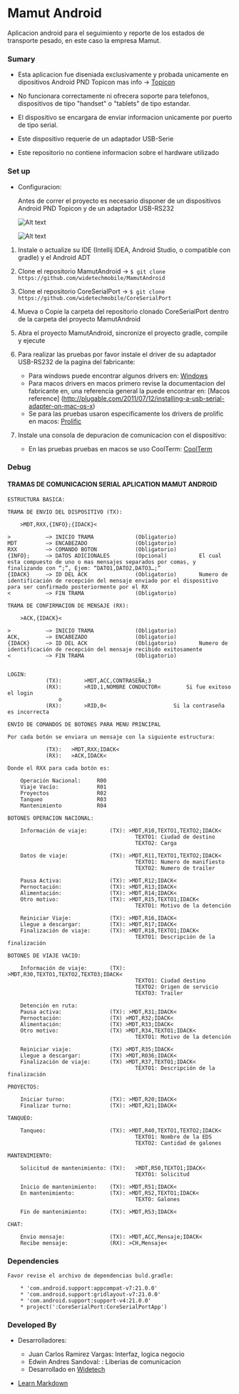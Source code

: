 # Mamut Android
    
Aplicacion android para el seguimiento y reporte de los estados de transporte pesado, en este caso la empresa Mamut.


### Sumary ###

* Esta aplicacion fue diseniada exclusivamente y probada unicamente en dipositivos Android PND Topicon
    mas info -> [Topicon](http://www.topicon.hk)
    
* No funcionara correctamente ni ofrecera soporte para telefonos, dispositivos de tipo "handset" o "tablets" de tipo estandar.

* El dispositivo se encargara de enviar informacion unicamente por puerto de tipo serial.

* Este dispositivo requerie de un adaptador USB-Serie

* Este repositorio no contiene informacion sobre el hardware utilizado

### Set up ###

* Configuracion:

    Antes de correr el proyecto es necesario disponer de un dispositivos Android PND Topicon y de un adaptador USB-RS232
    
    ![Alt text](http://www.topicon.hk/img/p/product/en_us/p2_img.jpg "Topicon device")
    
    ![Alt text](http://www.tri-plc.com/USB-RS232.jpg "USB-RS232 Converter")

1. Instale o actualize su IDE (Intellij IDEA, Android Studio, o compatible con gradle) y el Android ADT
2. Clone el repositorio MamutAndroid -> `$ git clone https://github.com/widetechmobile/MamutAndroid`
3. Clone el repositorio CoreSerialPort -> `$ git clone https://github.com/widetechmobile/CoreSerialPort`
4. Mueva o Copie la carpeta del repositorio clonado CoreSerialPort dentro de la carpeta del proyecto MamutAndroid
6. Abra el proyecto MamutAndroid, sincronize el proyecto gradle, compile y ejecute
7. Para realizar las pruebas por favor instale el driver de su adaptador USB-RS232 de la pagina del fabricante:

    - Para windows puede encontrar algunos drivers en: [Windows](http://www.tri-plc.com/USB-RS232/drivers.htm)
    - Para macos drivers en macos primero revise la documentacion del fabricante en, una referencia general la puede encontrar en: [Macos reference] (http://plugable.com/2011/07/12/installing-a-usb-serial-adapter-on-mac-os-x)
    - Se para las pruebas usaron especificamente los drivers de prolific en macos: [Prolific](http://www.prolific.com.tw/us/showproduct.aspx?p_id=229&pcid=41)
    
8. Instale una consola de depuracion de comunicacion con el dispositivo:
    - En las pruebas pruebas en macos se uso CoolTerm: [CoolTerm](http://freeware.the-meiers.org)

### Debug ####

#### TRAMAS DE COMUNICACION SERIAL APLICATION MAMUT ANDROID ####

    ESTRUCTURA BASICA:

    TRAMA DE ENVIO DEL DISPOSITIVO (TX):

    	>MDT,RXX,{INFO};{IDACK}<

    >		    —> INICIO TRAMA 		    (Obligatorio)
    MDT 	    —> ENCABEZADO			    (Obligatorio)
    RXX 		—> COMANDO BOTON		    (Obligatorio)
    {INFO};  	—> DATOS ADICIONALES 	    (Opcional)			El cual esta compuesto de uno o mas mensajes separados por comas, y finalizando con “;”, Ejem: “DATO1,DATO2,DATO3…;”
    {IDACK}	    —> ID DEL ACK 			    (Obligatorio) 		Numero de identificación de recepción del mensaje enviado por el dispositivo para ser confirmado posteriormente por el RX
    <		    —> FIN TRAMA			    (Obligatorio)

    TRAMA DE CONFIRMACION DE MENSAJE (RX):

    	>ACK,{IDACK}<

    >		    —> INICIO TRAMA 			(Obligatorio)
    ACK, 	    —> ENCABEZADO			    (Obligatorio)
    {IDACK} 	—> ID DEL ACK			    (Obligatorio)		Numero de identificación de recepción del mensaje recibido exitosamente
    <		    —> FIN TRAMA			    (Obligatorio)


    LOGIN:
    			(TX):       >MDT,ACC,CONTRASEÑA;3
    			(RX):       >RID,1,NOMBRE CONDUCTOR< 		Si fue exitoso el login
    				o
    			(RX):		>RID,0<						Si la contraseña es incorrecta

    ENVIO DE COMANDOS DE BOTONES PARA MENU PRINCIPAL

    Por cada botón se enviara un mensaje con la siguiente estructura:

    	        (TX):   >MDT,RXX;IDACK<
    	        (RX):   >ACK,IDACK<

    Donde el RXX para cada botón es:

    	Operación Nacional: 	R00
    	Viaje Vacío:		    R01
    	Proyectos			    R02
    	Tanqueo			        R03
    	Mantenimiento		    R04

    BOTONES OPERACION NACIONAL:

    	Información de viaje:		(TX): >MDT,R10,TEXTO1,TEXTO2;IDACK<
    							            TEXTO1: Ciudad de destino
    							            TEXTO2: Carga

    	Datos de viaje:			    (TX): >MDT,R11,TEXTO1,TEXTO2;IDACK<
    							            TEXTO1: Numero de manifiesto
    							            TEXTO2: Numero de trailer

    	Pausa Activa:			    (TX): >MDT,R12;IDACK<
    	Pernoctación:			    (TX): >MDT,R13;IDACK<
    	Alimentación:			    (TX): >MDT,R14;IDACK<
    	Otro motivo:			    (TX): >MDT,R15,TEXTO1;IDACK<
    							            TEXTO1: Motivo de la detención

    	Reiniciar Viaje:			(TX): >MDT,R16,IDACK<
    	Llegue a descargar: 		(TX): >MDT,R17;IDACK<
    	Finalización de viaje:		(TX): >MDT,R18,TEXTO1;IDACK<
    							            TEXTO1: Descripción de la finalización

    BOTONES DE VIAJE VACIO:

    	Información de viaje:		(TX): >MDT,R30,TEXTO1,TEXTO2,TEXTO3;IDACK<
    							            TEXTO1: Ciudad destino
    							            TEXTO2: Origen de servicio
    							            TEXTO3: Trailer

    	Detención en ruta:
    	Pausa activa:				(TX): >MDT,R31;IDACK<
    	Pernoctación:				(TX) >MDT,R32;IDACK<
    	Alimentación:				(TX) >MDT,R33;IDACK<
    	Otro motivo: 				(TX) >MDT,R34,TEXTO1;IDACK<
    								        TEXTO1: Motivo de la detención

    	Reiniciar viaje:			(TX) >MDT,R35;IDACK<
    	Llegue a descargar: 		(TX) >MDT,R036;IDACK<
    	Finalización de viaje:		(TX) >MDT,R37,TEXTO1;IDACK<
    								        TEXTO1: Descripción de la finalización

    PROYECTOS:

    	Iniciar turno:				(TX): >MDT,R20;IDACK<
    	Finalizar turno:		    (TX): >MDT,R21;IDACK<

    TANQUEO:

    	Tanqueo:					(TX): >MDT,R40,TEXTO1,TEXTO2;IDACK<
    								        TEXTO1: Nombre de la EDS
    								        TEXTO2: Cantidad de galones

    MANTENIMIENTO:

    	Solicitud de mantenimiento: (TX):   >MDT,R50,TEXTO1;IDACK<
    								        TEXTO1: Solicitud

    	Inicio de mantenimiento:	(TX): >MDT,R51;IDACK<
    	En mantenimiento:			(TX): >MDT,R52,TEXTO1;IDACK<
    	                                    TEXTO: Galones

    	Fin de mantenimiento:	    (TX): >MDT,R53;IDACK<

    CHAT:

    	Envio mensaje:				(TX): >MDT,ACC,Mensaje;IDACK<
    	Recibe mensaje:			    (RX): >CH,Mensaje<


### Dependencies ###


    Favor revise el archivo de dependencias buld.gradle:
    
        * 'com.android.support:appcompat-v7:21.0.0'
        * 'com.android.support:gridlayout-v7:21.0.0'
        * 'com.android.support:support-v4:21.0.0'
        * project(':CoreSerialPort:CoreSerialPortApp')
        
### Developed By ###

* Desarrolladores: 

    - Juan Carlos Ramirez Vargas: Interfaz, logica negocio
    - Edwin Andres Sandoval:    : Liberias de comunicacion
    - Desarrollado en [Widetech](http://widetech.co)

* [Learn Markdown](https://bitbucket.org/tutorials/markdowndemo)